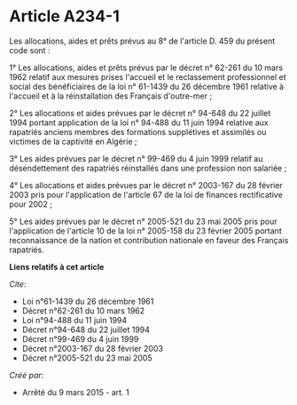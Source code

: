 # Article A234-1

Les allocations, aides et prêts prévus au 8° de l'article D. 459 du présent code sont : 

1° Les allocations, aides et prêts prévus par le 
décret n° 62-261 du 10 mars 1962 
relatif aux mesures prises l'accueil et le reclassement professionnel et social des bénéficiaires de la 
loi n° 61-1439 du 26 décembre 1961 
relative à l'accueil et à la réinstallation des Français d'outre-mer ; 

2° Les allocations et aides prévues par le 
décret n° 94-648 du 22 juillet 1994 
portant application de la 
loi n° 94-488 du 11 juin 1994 
relative aux rapatriés anciens membres des formations supplétives et assimilés ou victimes de la captivité en Algérie ; 

3° Les aides prévues par le 
décret n° 99-469 du 4 juin 1999 
relatif au désendettement des rapatriés réinstallés dans une profession non salariée ; 

4° Les allocations et aides prévues par le 
décret n° 2003-167 du 28 février 2003 
pris pour l'application de l'article 67 de la loi de finances rectificative pour 2002 ; 

5° Les aides prévues par le 
décret n° 2005-521 du 23 mai 2005 
pris pour l'application de l'article 10 de la loi n° 2005-158 du 23 février 2005
portant reconnaissance de la nation et contribution nationale en faveur des Français rapatriés.

**Liens relatifs à cet article**

_Cite_:

  - Loi n°61-1439 du 26 décembre 1961
  - Décret n°62-261 du 10 mars 1962
  - Loi n°94-488 du 11 juin 1994
  - Décret n°94-648 du 22 juillet 1994
  - Décret n°99-469 du 4 juin 1999
  - Décret n°2003-167 du 28 février 2003
  - Décret n°2005-521 du 23 mai 2005

_Créé par_:

  - Arrêté du 9 mars 2015 - art. 1
